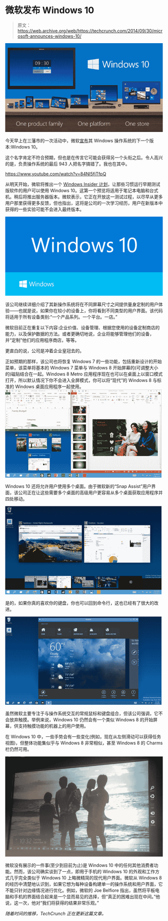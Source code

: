 # 微软发布 Windows 10 

> 原文：<https://web.archive.org/web/https://techcrunch.com/2014/09/30/microsoft-announces-windows-10/>

![Windows_Product_Family_9-30-Event-741x416](img/34c617cb9eb37875be46b8fdd322c298.png)

今天早上在三藩市的一次活动中，微软[宣布](https://web.archive.org/web/20230401173249/http://blogs.windows.com/bloggingwindows/2014/09/30/announcing-windows-10/)其 Windows 操作系统的下一个版本:Windows 10。

这个名字肯定不符合预期，但也是在传言它可能会获得另一个头衔之后。令人高兴的是，负责操作系统的最后 943 人把名字搞错了。我也在其中。

https://www.youtube.com/watch?v=84NI5fjTfpQ

从明天开始，微软将推出一个 [Windows Insider 计划](https://web.archive.org/web/20230401173249/http://preview.windows.com/)，让那些习惯运行早期测试版软件的用户可以使用 Windows 10。这第一个预览将适用于笔记本电脑和台式机。稍后将推出服务器版本。微软表示，它正在开放这一测试过程，以尽早从更多用户那里获得更多反馈，但也指出，这将是公司的一次学习经历，用户在新版本中获得的一些实验可能不会进入最终版本。

![Byy-1ImIAAANvgO](img/081c76f73903b940ba27d6d54fb0741a.png)

该公司继续详细介绍了其新操作系统将在不同屏幕尺寸之间提供量身定制的用户体验——也就是说，如果你在较小的设备上，你将看到不同类型的用户界面。该代码将适用于所有设备类别:“一个产品系列。一个平台。一店。”

微软目前正在重复以下内容:企业价值、设备管理、根据您使用的设备定制商店的能力，以及保护数据的方法。或者更确切地说，企业将能够管理他们的设备，并“定制”他们的应用程序商店，等等。

更直白的说，公司是冲着企业皇冠去的。

正如预期的那样，该公司也将恢复 Windows 7 的一些功能，包括重新设计的开始菜单，该菜单将基本的 Windows 7 菜单与 Windows 8 开始屏幕的(可调整大小的)磁贴结合在一起。Windows 8 Metro 应用程序现在也可以在桌面上以窗口模式打开，所以默认情况下你不会进入全屏模式，你可以将“现代”的 Windows 8 与标准的 Windows 桌面应用程序一起使用。![Tech-Preview_Three-program-snap-and-suggestions-500x281](img/4d41dad4b79b33cb8fcde90cfccdc7b4.png)

Windows 10 还将允许用户使用多个桌面。由于微软新的“Snap Assist”用户界面，该公司正在让这些需要多个桌面的高级用户更容易从多个桌面获取应用程序并四处移动。

![Tech-Preview_Virtual-desktop-500x281](img/5e2dc717a2c02478c8b645d11546bddd.png)

是的，如果你真的喜欢你的键盘，你也可以回到命令行，这也已经有了很大的改进。

![App_Commands-500x281](img/6ce4dccc172f83f20b560bd4ee594b49.png)

虽然微软主要专注于与操作系统交互的常规鼠标和键盘组合，但该公司强调，它不会放弃触摸。举例来说，Windows 10 仍然会有一个类似 Windows 8 的开始屏幕，供支持触摸功能的机器上的用户使用。

在 Windows 10 中，一些手势会有一些变化(例如，现在从左侧滑动可以获得任务视图)，但整体功能集似乎与 Windows 8 非常相似，甚至 Windows 8 的 Charms 栏仍然可用。

![2014-09-30_1033](img/a18e310e3120b2252a034c40795161a6.png)

微软没有展示的一件事(至少到目前为止)是 Windows 10 中的任何其他消费者功能。然而，该公司确实谈到了一点，即用于手机的 Windows 10 的外观和工作方式几乎完全类似于 Windows 10 上略微精简的现代用户界面。微软从 Windows 8 的经历中清楚地认识到，如果它想为每种设备构建单一的操作系统和用户界面，它不能只针对边缘情况进行优化。例如，微软的 Joe Belfiore 指出，虽然将平板电脑和手机的界面结合起来是一个显而易见的选择，但“真正的困难出现在中间。”他说，这一次，他对“我们将获得的结果非常乐观。”

*随着时间的推移，TechCrunch 正在更新这篇文章。*